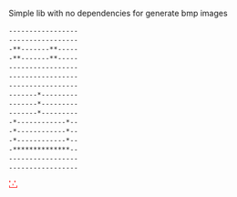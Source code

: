 Simple lib with no dependencies for generate bmp images

```
-----------------
-----------------
-**-------**-----
-**-------**-----
-----------------
-----------------
-----------------
-------*---------
-------*---------
-------*---------
-*------------*--
-*------------*--
-*------------*--
-**************--
-----------------
-----------------
```

![](https://github.com/CreateLab/EBMPG/blob/master/view/test.bmp)
